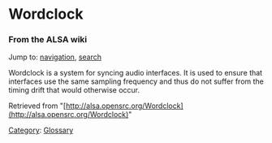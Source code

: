 Wordclock
=========

### From the ALSA wiki

Jump to: [navigation](#mw-head), [search](#p-search)

Wordclock is a system for syncing audio interfaces. It is used to ensure
that interfaces use the same sampling frequency and thus do not suffer
from the timing drift that would otherwise occur.

Retrieved from
"[http://alsa.opensrc.org/Wordclock](http://alsa.opensrc.org/Wordclock)"

[Category](/Special:Categories "Special:Categories"):
[Glossary](/Category:Glossary "Category:Glossary")


